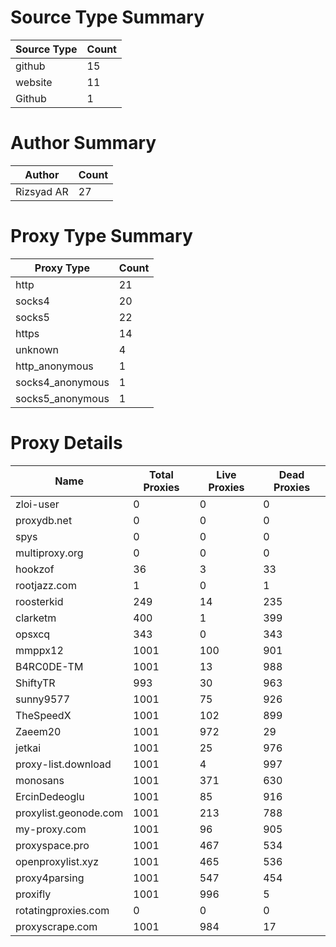 # Source Type Summary

| Source Type | Count |
|-------------|-------|
| github | 15 |
| website | 11 |
| Github | 1 |


# Author Summary

| Author | Count |
|--------|-------|
| Rizsyad AR | 27 |


# Proxy Type Summary

| Proxy Type | Count |
|------------|-------|
| http | 21 |
| socks4 | 20 |
| socks5 | 22 |
| https | 14 |
| unknown | 4 |
| http_anonymous | 1 |
| socks4_anonymous | 1 |
| socks5_anonymous | 1 |


# Proxy Details

| Name | Total Proxies | Live Proxies | Dead Proxies |
|------|---------------|--------------|---------------|
| zloi-user | 0 | 0 | 0 |
| proxydb.net | 0 | 0 | 0 |
| spys | 0 | 0 | 0 |
| multiproxy.org | 0 | 0 | 0 |
| hookzof | 36 | 3 | 33 |
| rootjazz.com | 1 | 0 | 1 |
| roosterkid | 249 | 14 | 235 |
| clarketm | 400 | 1 | 399 |
| opsxcq | 343 | 0 | 343 |
| mmppx12 | 1001 | 100 | 901 |
| B4RC0DE-TM | 1001 | 13 | 988 |
| ShiftyTR | 993 | 30 | 963 |
| sunny9577 | 1001 | 75 | 926 |
| TheSpeedX | 1001 | 102 | 899 |
| Zaeem20 | 1001 | 972 | 29 |
| jetkai | 1001 | 25 | 976 |
| proxy-list.download | 1001 | 4 | 997 |
| monosans | 1001 | 371 | 630 |
| ErcinDedeoglu | 1001 | 85 | 916 |
| proxylist.geonode.com | 1001 | 213 | 788 |
| my-proxy.com | 1001 | 96 | 905 |
| proxyspace.pro | 1001 | 467 | 534 |
| openproxylist.xyz | 1001 | 465 | 536 |
| proxy4parsing | 1001 | 547 | 454 |
| proxifly | 1001 | 996 | 5 |
| rotatingproxies.com | 0 | 0 | 0 |
| proxyscrape.com | 1001 | 984 | 17 |
